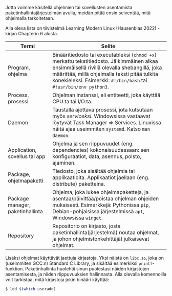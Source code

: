 Jotta voimme käsitellä ohjelmien tai sovellusten asentamista paketinhallintajärjestelmän avulla, meidän pitää ensin selventää, mitä ohjelmalla tarkoitetaan.

Alla oleva lista on tiivistelmä Learning Modern Linux (Hausenblas 2022) -kirjan Chapterin 6 alusta.

| Termi                            | Selite                                                                                                                                                                                                                                                           |
| -------------------------------- | ---------------------------------------------------------------------------------------------------------------------------------------------------------------------------------------------------------------------------------------------------------------- |
| Program, ohjelma                 | Binääritiedosto tai executableksi (`chmod +x`) merkattu tekstitiedosto. Jälkimmäinen alkaa ensimmäisellä rivillä olevalla shebangillä, joka määrittää, millä ohjelmalla teksti pitää tulkita konekieleksi. Esimerkki: `#!/bin/bash` tai `#!usr/bin/env python3`. |
| Process, prosessi                | Ohjelman instanssi, eli entiteetti, joka käyttää CPU:ta tai I/O:ta.                                                                                                                                                                                              |
| Daemon                           | Taustalla ajettava prosessi, jota kutsutaan myös *serviceksi*. Windowsissa vastaavat löytyvät Task Manager => Services. Linuxissa näitä ajaa useimmiten `systemd`. Katso `man daemon`.                                                                           |
| Application, sovellus tai app    | Ohjelma ja sen riippuvuudet (eng. dependencies) kokonaisuudessaan: sen konfiguraatiot, data, asennus, poisto, ajaminen.                                                                                                                                          |
| Package, ohjelmapaketti          | Tiedosto, joka sisältää ohjelmia tai applikaatioita. Applikaatiot jaellaan (eng. distribute) paketteina.                                                                                                                                                         |
| Package manager, paketinhallinta | Ohjelma, joka lukee ohjelmapaketteja, ja asentaa/päivittää/poistaa ohjelman ohjeiden mukaisesti. Esimerkkejä: Pythonissa `pip`, Debian-pohjaisissa järjestelmissä `apt`, Windowsissa `winget`.                                                                   |
| Repository                       | Repositorio on kirjasto, josta paketinhallinta(järjestelmä) noutaa ohjelmat, ja johon ohjelmistonkehittäjät julkaisevat ohjelmat.                                                                                                                                |

Lisäksi ohjelmat käyttävät jaettuja kirjastoja. Yksi näistä on `libc.so`, joka on (useimmiten GCC:n) Standard C Library, ja sisältää esimerkiksi `printf`-funktion. Paketinhallinta huolehtii sinun puolestasi näiden kirjastojen asentamisesta, ja niiden riippuvuuksien hallinnasta. Alla olevalla komennoilla voit tarkistaa, mitä kirjastoja jokin binääri käyttää:

```bash title="Bash"
$ ldd $(which useradd)
```

